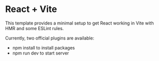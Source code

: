 # React + Vite

This template provides a minimal setup to get React working in Vite with HMR and some ESLint rules.

Currently, two official plugins are available:

- npm install to install packages
- npm run dev to start server
